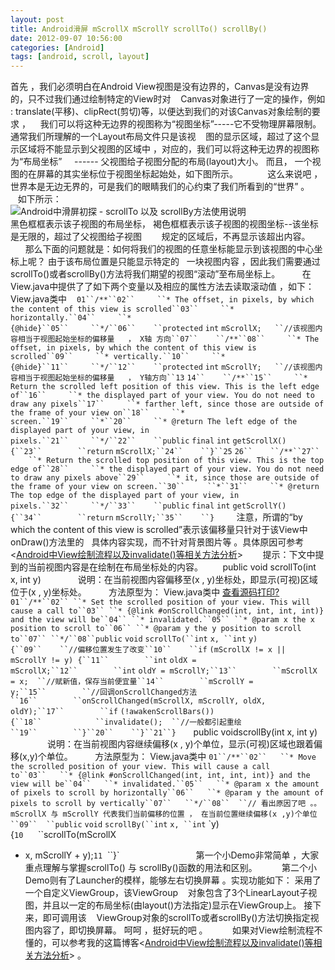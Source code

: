 ```yaml
---
layout: post
title: Android滑屏 mScrollX mScrollY scrollTo() scrollBy()
date: 2012-09-07 10:56:00
categories: [Android]
tags: [android, scroll, layout]
---
```

首先 ，我们必须明白在Android View视图是没有边界的，Canvas是没有边界的，只不过我们通过绘制特定的View时对
   Canvas对象进行了一定的操作，例如 : translate(平移)、clipRect(剪切)等，以便达到我们的对该Canvas对象绘制的要求 ，
   我们可以将这种无边界的视图称为“视图坐标”-----它不受物理屏幕限制。通常我们所理解的一个Layout布局文件只是该视
   图的显示区域，超过了这个显示区域将不能显示到父视图的区域中 ，对应的，我们可以将这种无边界的视图称为“布局坐标”
    ------ 父视图给子视图分配的布局(layout)大小。 而且， 一个视图的在屏幕的其实坐标位于视图坐标起始处，如下图所示。
 
         这么来说吧 ，世界本是无边无界的，可是我们的眼睛我们的心约束了我们所看到的“世界” 。
 
       如下所示：
             ![Android中滑屏初探 - scrollTo 以及 scrollBy方法使用说明 ](http://www.open-open.com/lib/uploadImg/20120210/20120210083250_803.gif)
              
              黑色框框表示该子视图的布局坐标， 褐色框框表示该子视图的视图坐标--该坐标是无限的，超过了父视图给子视图
       规定的区域后，不再显示该超出内容。
 
          那么下面的问题就是：如何将我们的视图的任意坐标能显示到该视图的中心坐标上呢？ 由于该布局位置是只能显示特定的
  一块视图内容 ，因此我们需要通过scrollTo()或者scrollBy()方法将我们期望的视图“滚动”至布局坐标上。
 
      在View.java中提供了了如下两个变量以及相应的属性方法去读取滚动值 ，如下： View.java类中   
`01``/**``02``     ``*
 The offset, in pixels, by which the content of this view is scrolled``03``     ``*
 horizontally.``04``     ``*
 {@hide}``05``     ``*/``06``    ``protected` `int` `mScrollX;   ``//该视图内容相当于视图起始坐标的偏移量  
 ， X轴 方向``07``    ``/**``08``     ``*
 The offset, in pixels, by which the content of this view is scrolled``09``     ``*
 vertically.``10``     ``*
 {@hide}``11``     ``*/``12``    ``protected` `int` `mScrollY;   ``//该视图内容相当于视图起始坐标的偏移量  
 ， Y轴方向``13` `14``    ``/**``15``     ``*
 Return the scrolled left position of this view. This is the left edge of``16``     ``*
 the displayed part of your view. You do not need to draw any pixels``17``     ``*
 farther left, since those are outside of the frame of your view on``18``     ``*
 screen.``19``     ``*``20``     ``*
 @return The left edge of the displayed part of your view, in pixels.``21``     ``*/``22``    ``public` `final` `int` `getScrollX()
 {``23``        ``return` `mScrollX;``24``    ``}``25` `26``    ``/**``27``     ``*
 Return the scrolled top position of this view. This is the top edge of``28``     ``*
 the displayed part of your view. You do not need to draw any pixels above``29``     ``*
 it, since those are outside of the frame of your view on screen.``30``     ``*``31``     ``*
 @return The top edge of the displayed part of your view, in pixels.``32``     ``*/``33``    ``public` `final` `int` `getScrollY()
 {``34``        ``return` `mScrollY;``35``    ``}`
 
      注意，所谓的“by which the content of this view is scrolled”表示该偏移量只针对于该View中onDraw()方法里的
  具体内容实现，而不针对背景图片等 。具体原因可参考<[Android中View绘制流程以及invalidate()等相关方法分析](http://blog.csdn.net/qinjuning/article/details/7110211)>
 
     提示：下文中提到的当前视图内容是在绘制在布局坐标处的内容。
 
     public void scrollTo(int x, int y)
              说明：在当前视图内容偏移至(x , y)坐标处，即显示(可视)区域位于(x , y)坐标处。
        方法原型为： View.java类中
[查看源码](http://www.open-open.com/lib/view/open1328834050046.html#viewSource "查看源码")[打印](http://www.open-open.com/lib/view/open1328834050046.html#printSource "打印")[?](http://www.open-open.com/lib/view/open1328834050046.html#about "?")`01``/**``02`` ``*
 Set the scrolled position of your view. This will cause a call to``03`` ``*
 {@link #onScrollChanged(int, int, int, int)} and the view will be``04`` ``*
 invalidated.``05`` ``*
 @param x the x position to scroll to``06`` ``*
 @param y the y position to scroll to``07`` ``*/``08``public` `void` `scrollTo(``int` `x, ``int` `y)
 {``09``    ``//偏移位置发生了改变``10``    ``if` `(mScrollX
 != x || mScrollY != y) {``11``        ``int` `oldX
 = mScrollX;``12``        ``int` `oldY
 = mScrollY;``13``        ``mScrollX
 = x;  ``//赋新值，保存当前便宜量``14``        ``mScrollY
 = y;``15``        ``//回调onScrollChanged方法``16``        ``onScrollChanged(mScrollX,
 mScrollY, oldX, oldY);``17``        ``if` `(!awakenScrollBars())
 {``18``            ``invalidate();  ``//一般都引起重绘``19``        ``}``20``    ``}``21``}` 
     public voidscrollBy(int
 x, int y)    
            说明：在当前视图内容继续偏移(x , y)个单位，显示(可视)区域也跟着偏移(x,y)个单位。
        方法原型为： View.java类中
`01``/**``02``   ``*
 Move the scrolled position of your view. This will cause a call to``03``   ``*
 {@link #onScrollChanged(int, int, int, int)} and the view will be``04``   ``*
 invalidated.``05``   ``*
 @param x the amount of pixels to scroll by horizontally``06``   ``*
 @param y the amount of pixels to scroll by vertically``07``   ``*/``08``  ``//
 看出原因了吧 。。 mScrollX 与 mScrollY 代表我们当前偏移的位置 ， 在当前位置继续偏移(x ,y)个单位``09``  ``public` `void` `scrollBy(``int` `x, ``int` `y)
 {``10``      ``scrollTo(mScrollX
 + x, mScrollY + y);``11``  ``}`
        
             
       第一个小Demo非常简单 ，大家重点理解与掌握scrollTo() 与 scrollBy()函数的用法和区别。
 
       第二个小Demo则有了Launcher的模样，能够左右切换屏幕 。实现功能如下： 采用了一个自定义ViewGroup，该ViewGroup
   对象包含了3个LinearLayout子视图，并且以一定的布局坐标(由layout()方法指定)显示在ViewGroup上。 接下来，即可调用该
   ViewGroup对象的scrollTo或者scrollBy()方法切换指定视图内容了，即切换屏幕。 呵呵 ，挺好玩的吧 。
 
       如果对View绘制流程不懂的，可以参考我的这篇博客<[Android中View绘制流程以及invalidate()等相关方法分析](http://blog.csdn.net/qinjuning/article/details/7110211)>
 。
